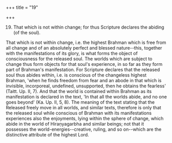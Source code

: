 +++
title = "19"

+++


19. That which is not within change; for thus Scripture declares the abiding (of the soul).

That which is not within change, i.e. the highest Brahman which is free from all change and of an absolutely perfect and blessed nature--this, together with the manifestations of its glory, is what forms the object of consciousness for the released soul. The worlds which are subject to change thus form objects for that soul's experience, in so far as they form part of Brahman's manifestation. For Scripture declares that the released soul thus abides within, i.e. is conscious of the changeless highest Brahman, 'when he finds freedom from fear and an abode in that which is invisible, incorporeal, undefined, unsupported, then he obtains the fearless' (Taitt. Up. II, 7). And that the world is contained within Brahman as its manifestation is declared in the text, 'In that all the worlds abide, and no one goes beyond' (Ka. Up. II, 5, 8). The meaning of the text stating that the Released freely move in all worlds, and similar texts, therefore is only that the released soul while conscious of Brahman with its manifestations experiences also the enjoyments, lying within the sphere of change, which abide in the world of Hiraṇyagarbha and similar beings; not that it possesses the world-energies--creative, ruling, and so on--which are the distinctive attribute of the highest Lord.

